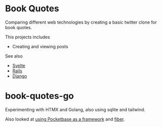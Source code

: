 # Book Quotes

Comparing different web technologies by creating a basic twitter clone for book quotes.

This projects includes
- Creating and viewing posts

See also
- [Svelte](https://github.com/AdamAllsebrook/book-quotes-svelte)
- [Rails](https://github.com/AdamAllsebrook/book-quotes-rails)
- [Django](https://github.com/AdamAllsebrook/book-quotes-django)

# book-quotes-go
Experimenting with HTMX and Golang, also using sqlite and tailwind.

Also looked at [using Pocketbase as a framework](https://github.com/AdamAllsebrook/book-quotes-go/tree/3bac14c884496b0de84a04279d53d26a0d4abda9) and [fiber](https://github.com/AdamAllsebrook/book-quotes-go/tree/69ebb95969f113cc833f2547779d22c4beb62e41).
